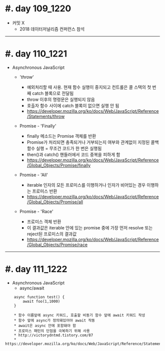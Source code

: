 #. day 109_1220
===============
* 커밋 X
    * 2018 데이터저널리즘 컨퍼런스 참석
---------------------------------

#. day 110_1221
===============
* Asynchronous JavaScript
    * '_throw_'
        * 예외처리할 때 사용. 현재 함수 실행이 중지되고 컨트롤은 콜 스택의 첫 번째 catch 블록으로 전달됨
        * throw 이후의 명령문은 실행되지 않음
        * 호출자 함수 사이에 catch 블록이 없으면 실행 안 됨
        * https://developer.mozilla.org/ko/docs/Web/JavaScript/Reference/Statements/throw

    * Promise - 'Finally'
        * finally 메소드는 Promise 객체를 반환
        * Promise가 처리되면 충족되거나 거부되는지 여부와 관계없이 지정된 콜백 함수 실행
        = 무조건 코드가 한 번은 실행됨
        * then()과 catch() 핸들러에서 코드 중복을 피하게 함
        * https://developer.mozilla.org/ko/docs/Web/JavaScript/Reference/Global_Objects/Promise/finally

    * Promise - 'All'
        * iterable 인자의 모든 프로미스를 이행하거나 인자가 비어있는 경우 이행하는 프로미스 반환
        * https://developer.mozilla.org/ko/docs/Web/JavaScript/Reference/Global_Objects/Promise/all
    * Promise - 'Race'
        * 프로미스 객체 반환
        * 이 결과값은 iterable 안에 있는 promise 중에 가장 먼저 resolve 또는 reject된 프로미스의 결과값
        * https://developer.mozilla.org/ko/docs/Web/JavaScript/Reference/Global_Objects/Promise/race

---------------------------------
#. day 111_1222
===============
* Asynchronous JavaScript
    * async/await
```
    async function test() {
        await foo(1,1000)
    }
```
        * 함수 이름앞에 async 키워드, 호출할 비동기 함수 앞에 await 키워드 작성
        * 함수 앞에 async가 정의돼있어야 await 작동
        * await은 async 안에 포함돼야 함
        * 프로미스 패턴의 단점을 극복하기 위해 사용
        * http://victorydntmd.tistory.com/87
        * https://developer.mozilla.org/ko/docs/Web/JavaScript/Reference/Statements/async_function
